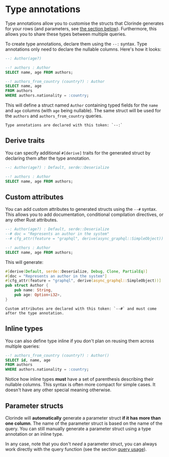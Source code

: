 # Type annotations
Type annotations allow you to customise the structs that Clorinde generates for your rows (and parameters, see [the section below](#parameter-structs)). Furthermore, this allows you to share these types between multiple queries.

To create type annotations, declare them using the `--:` syntax. Type annotations only need to declare the nullable columns. Here's how it looks:

```sql
--: Author(age?)

--! authors : Author
SELECT name, age FROM authors;

--! authors_from_country (country?) : Author
SELECT name, age
FROM authors
WHERE authors.nationality = :country;
```

This will define a struct named `Author` containing typed fields for the `name` and `age` columns (with `age` being nullable). The same struct will be used for the `authors` and `authors_from_country` queries.

```admonish note
Type annotations are declared with this token: `--:`
```

## Derive traits
You can specify additional `#[derive]` traits for the generated struct by declaring them after the type annotation.

```sql
--: Author(age?) : Default, serde::Deserialize

--! authors : Author
SELECT name, age FROM authors;
```

## Custom attributes
You can add custom attributes to generated structs using the `--#` syntax. This allows you to add documentation, conditional compilation directives, or any other Rust attributes.

```sql
--: Author(age?) : Default, serde::Deserialize
--# doc = "Represents an author in the system"
--# cfg_attr(feature = "graphql", derive(async_graphql::SimpleObject))

--! authors : Author
SELECT name, age FROM authors;
```

This will generate:

```rust
#[derive(Default, serde::Deserialize, Debug, Clone, PartialEq)]
#[doc = "Represents an author in the system"]
#[cfg_attr(feature = "graphql", derive(async_graphql::SimpleObject))]
pub struct Author {
    pub name: String,
    pub age: Option<i32>,
}
```

```admonish note
Custom attributes are declared with this token: `--#` and must come after the type annotation.
```

## Inline types
You can also define type inline if you don't plan on reusing them across multiple queries:

```sql
--! authors_from_country (country?) : Author()
SELECT id, name, age
FROM authors
WHERE authors.nationality = :country;
```

Notice how inline types **must** have a set of parenthesis describing their nullable columns. This syntax is often more compact for simple cases. It doesn't have any other special meaning otherwise.

## Parameter structs
Clorinde will **automatically** generate a parameter struct **if it has more than one column**. The name of the parameter struct is based on the name of the query. You can still manually generate a parameter struct using a type annotation or an inline type.

In any case, note that you don't *need* a parameter struct, you can always work directly with the query function (see the section [query usage](./../using_queries/using_queries.md#building-the-query-object)).
